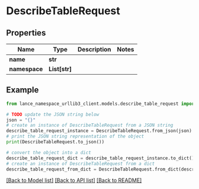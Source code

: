 # DescribeTableRequest


## Properties

Name | Type | Description | Notes
------------ | ------------- | ------------- | -------------
**name** | **str** |  | 
**namespace** | **List[str]** |  | 

## Example

```python
from lance_namespace_urllib3_client.models.describe_table_request import DescribeTableRequest

# TODO update the JSON string below
json = "{}"
# create an instance of DescribeTableRequest from a JSON string
describe_table_request_instance = DescribeTableRequest.from_json(json)
# print the JSON string representation of the object
print(DescribeTableRequest.to_json())

# convert the object into a dict
describe_table_request_dict = describe_table_request_instance.to_dict()
# create an instance of DescribeTableRequest from a dict
describe_table_request_from_dict = DescribeTableRequest.from_dict(describe_table_request_dict)
```
[[Back to Model list]](../README.md#documentation-for-models) [[Back to API list]](../README.md#documentation-for-api-endpoints) [[Back to README]](../README.md)


